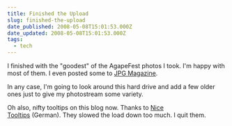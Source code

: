 ```yaml
---
title: Finished the Upload
slug: finished-the-upload
date_published: 2008-05-08T15:01:53.000Z
date_updated: 2008-05-08T15:01:53.000Z
tags:
  - tech
---
```


I finished with the "goodest" of the AgapeFest photos I took. I'm happy with most of them. I even posted some to [JPG Magazine](http://www.jpgmag.com).

In any case, I'm going to look around this hard drive and add a few older ones just to give my photostream some variety.

Oh also, nifty tooltips on this blog now. Thanks to [Nice Tooltips](http://bueltge.de/wp-bubble-tooltips-plugin/142/) (German). They slowed the load down too much. I quit them.
